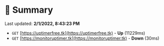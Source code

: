 # 📖 Summary
Last updated: **2/1/2022, 8:43:23 PM**

- `GET` [https://uptimerfree.tk](https://uptimerfree.tk) - **Up** (11229ms)
- `GET` [https://monitoruptimer.tk](https://monitoruptimer.tk) - **Down** (30ms)
